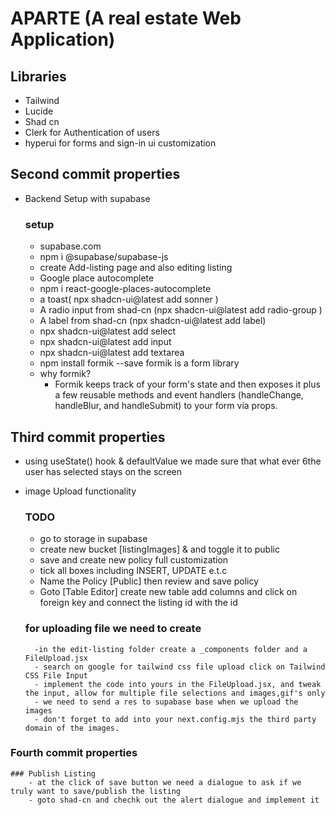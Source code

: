 # APARTE (A real estate Web Application)

## Libraries
- Tailwind
- Lucide
- Shad cn
- Clerk for Authentication of users
- hyperui for forms and sign-in ui customization

## Second commit properties
- Backend Setup with supabase
    ### setup
    - supabase.com
    - npm i @supabase/supabase-js
    - create Add-listing page and also editing listing
    - Google place autocomplete
    - npm i react-google-places-autocomplete
    - a toast( npx shadcn-ui@latest add sonner )
    - A radio input from shad-cn (npx shadcn-ui@latest add radio-group )
    - A label from shad-cn (npx shadcn-ui@latest add label)
    - npx shadcn-ui@latest add select 
    - npx shadcn-ui@latest add input 
    - npx shadcn-ui@latest add textarea
    -  npm install formik --save  formik is a form library
    - why formik?
        - Formik keeps track of your form's state and then exposes it plus a few reusable methods and event handlers (handleChange, handleBlur, and handleSubmit) to your form via props.

## Third commit properties
- using useState() hook & defaultValue we made sure that what ever 6the user has selected stays on the screen
- image Upload functionality
    ### TODO
    - go to storage in supabase
    - create new bucket [listingImages] & and toggle it to public
    - save and create new policy full customization
    - tick all boxes including INSERT, UPDATE e.t.c
    - Name the Policy [Public] then review and save policy
    - Goto [Table Editor] create new table add columns and click on foreign key and connect the listing id with the id

    ### for uploading file we need to create
        -in the edit-listing folder create a _components folder and a FileUpload.jsx
        - search on google for tailwind css file upload click on Tailwind CSS File Input
        - implement the code into yours in the FileUpload.jsx, and tweak the input, allow for multiple file selections and images,gif's only
        - we need to send a res to supabase base when we upload the images 
        - don't forget to add into your next.config.mjs the third party domain of the images. 

### Fourth commit properties
    ### Publish Listing
        - at the click of save button we need a dialogue to ask if we truly want to save/publish the listing
        - goto shad-cn and chechk out the alert dialogue and implement it